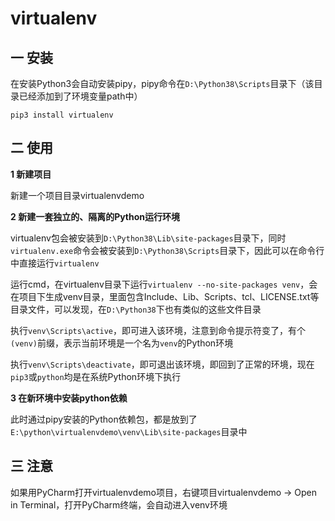 # virtualenv

## 一 安装

在安装Python3会自动安装pipy，pipy命令在`D:\Python38\Scripts`目录下（该目录已经添加到了环境变量path中）

`pip3 install virtualenv`

## 二 使用

**1 新建项目**

新建一个项目目录virtualenvdemo

**2 新建一套独立的、隔离的Python运行环境**

virtualenv包会被安装到`D:\Python38\Lib\site-packages`目录下，同时`virtualenv.exe`命令会被安装到`D:\Python38\Scripts`目录下，因此可以在命令行中直接运行`virtualenv`

运行cmd，在virtualenv目录下运行`virtualenv --no-site-packages venv`，会在项目下生成venv目录，里面包含Include、Lib、Scripts、tcl、LICENSE.txt等目录文件，可以发现，在`D:\Python38`下也有类似的这些文件目录

执行`venv\Scripts\active`，即可进入该环境，注意到命令提示符变了，有个`(venv)`前缀，表示当前环境是一个名为`venv`的Python环境

执行`venv\Scripts\deactivate`，即可退出该环境，即回到了正常的环境，现在`pip3`或`python`均是在系统Python环境下执行

**3 在新环境中安装python依赖**

此时通过pipy安装的Python依赖包，都是放到了`E:\python\virtualenvdemo\venv\Lib\site-packages`目录中

## 三 注意

如果用PyCharm打开virtualenvdemo项目，右键项目virtualenvdemo -> Open in Terminal，打开PyCharm终端，会自动进入venv环境


